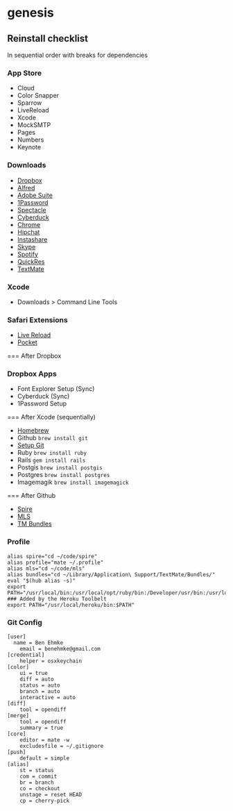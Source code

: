 genesis
=======

## Reinstall checklist
In sequential order with breaks for dependencies

### App Store
- Cloud
- Color Snapper
- Sparrow
- LiveReload
- Xcode
- MockSMTP
- Pages
- Numbers
- Keynote

### Downloads
- [Dropbox](http://dropbox.com)
- [Alfred](http://www.alfredapp.com)
- [Adobe Suite](https://licensing.adobe.com/sap/bc/bsp/sap/zliclogin/login.htm)
- [1Password](https://agilebits.com/downloads/1Password/Mac)
- [Spectacle](http://spectacleapp.com)
- [Cyberduck](http://cyberduck.ch)
- [Chrome](http://www.google.com/mac/)
- [Hipchat](https://www.hipchat.com/mac)
- [Instashare](http://instashareapp.com)
- [Skype](http://www.skype.com/en/download-skype/skype-for-computer/)
- [Spotify](https://www.spotify.com/us/download/mac/)
- [QuickRes](http://www.quickresapp.com)
- [TextMate](http://macromates.com/download)

### Xcode
- Downloads > Command Line Tools

### Safari Extensions
- [Live Reload](http://feedback.livereload.com/knowledgebase/articles/86242-how-do-i-install-and-use-the-browser-extensions-)
- [Pocket](http://getpocket.com/safari/)

===
After Dropbox
### Dropbox Apps
- Font Explorer Setup (Sync)
- Cyberduck (Sync)
- 1Password Setup

===
After Xcode (sequentially)
- [Homebrew](http://mxcl.github.io/homebrew/)
- Github ```brew install git```
- [Setup Git](https://help.github.com/articles/set-up-git)
- Ruby ```brew install ruby```
- Rails ```gem install rails```
- Postgis ```brew install postgis```
- Postgres ```brew install postgres```
- Imagemagik ```brew install imagemagick```

===
After Github
- [Spire](https://github.com/42floors/spire)
- [MLS](https://github.com/42floors/mls)
- [TM Bundles](https://github.com/malomalo/tmbundles)

### Profile
```
alias spire="cd ~/code/spire"
alias profile="mate ~/.profile"
alias mls="cd ~/code/mls"
alias bundles="cd ~/Library/Application\ Support/TextMate/Bundles/"
eval "$(hub alias -s)"
export PATH="/usr/local/bin:/usr/local/opt/ruby/bin:/Developer/usr/bin:/usr/local/sbin:/usr/local/mysql/bin:~/bin:$PATH"
### Added by the Heroku Toolbelt
export PATH="/usr/local/heroku/bin:$PATH"
```

### Git Config
```
[user]
  name = Ben Ehmke
	email = benehmke@gmail.com
[credential]
	helper = osxkeychain
[color]
	ui = true
	diff = auto
	status = auto
	branch = auto
	interactive = auto
[diff]
	tool = opendiff
[merge]
	tool = opendiff
	summary = true
[core]
	editor = mate -w
	excludesfile = ~/.gitignore
[push]
	default = simple
[alias]
	st = status
	com = commit
	br = branch
	co = checkout
	unstage = reset HEAD
    cp = cherry-pick
```
